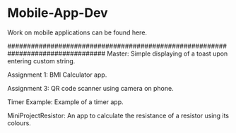 # Mobile-App-Dev
Work on mobile applications can be found here. 

#################################################################################
Master: Simple displaying of a toast upon entering custom string.

Assignment 1: BMI Calculator app.

Assignment 3: QR code scanner using camera on phone.

Timer Example: Example of a timer app.

MiniProjectResistor: An app to calculate the resistance of a resistor using its colours.
